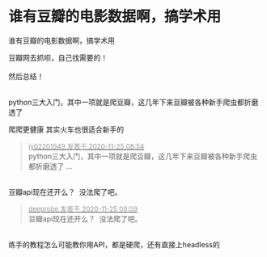 # 谁有豆瓣的电影数据啊，搞学术用


谁有豆瓣的电影数据啊，搞学术用

豆瓣网去抓呗，自己找需要的！<br />
<br />
然后总结！<br />
<br />
<img src="static/image/smiley/default/smile.gif" smilieid="1" border="0" alt="" /><img src="static/image/smiley/default/smile.gif" smilieid="1" border="0" alt="" /><img src="static/image/smiley/default/smile.gif" smilieid="1" border="0" alt="" />

python三大入门，其中一项就是爬豆瓣，这几年下来豆瓣被各种新手爬虫都折磨透了

爬爬更健康 其实火车也很适合新手的

<div class="quote"><blockquote><font size="2"><a href="https://www.hostloc.com/forum.php?mod=redirect&amp;goto=findpost&amp;pid=9512800&amp;ptid=771048" target="_blank"><font color="#999999">jy02201949 发表于 2020-11-25 08:54</font></a></font><br />
python三大入门，其中一项就是爬豆瓣，这几年下来豆瓣被各种新手爬虫都折磨透了 ...</blockquote></div><br />
豆瓣api现在还开么？&nbsp;&nbsp;没法爬了吧。

<div class="quote"><blockquote><font size="2"><a href="https://www.hostloc.com/forum.php?mod=redirect&amp;goto=findpost&amp;pid=9512892&amp;ptid=771048" target="_blank"><font color="#999999">deeprobe 发表于 2020-11-25 09:09</font></a></font><br />
豆瓣api现在还开么？&nbsp;&nbsp;没法爬了吧。</blockquote></div><br />
练手的教程怎么可能教你用API，都是硬爬，还有直接上headless的
